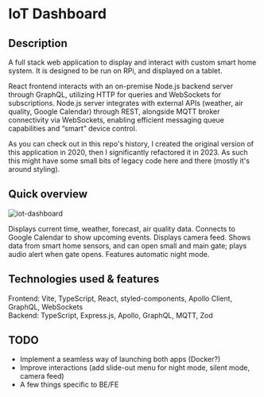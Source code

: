 # IoT Dashboard

## Description

A full stack web application to display and interact with custom smart home system. It is designed to be run on RPi, and displayed on a tablet.

React frontend interacts with an on-premise Node.js backend server through GraphQL, utilizing HTTP for queries and WebSockets for subscriptions. Node.js server integrates with external APIs (weather, air quality, Google Calendar) through REST, alongside MQTT broker connectivity via WebSockets, enabling efficient messaging queue capabilities and “smart” device control.

As you can check out in this repo's history, I created the original version of this application in 2020, then I significantly refactored it in 2023. As such this might have some small bits of legacy code here and there (mostly it's around styling).

## Quick overview

![iot-dashboard](https://github.com/szymonpulut/IoT-Dashboard/assets/1353480/6a3fdb7e-41e2-488f-8908-d2f401fb95cb)

Displays current time, weather, forecast, air quality data. Connects to Google Calendar to show upcoming events. Displays camera feed. Shows data from smart home sensors, and can open small and main gate; plays audio alert when gate opens. Features automatic night mode.

## Technologies used & features

Frontend: Vite, TypeScript, React, styled-components, Apollo Client, GraphQL, WebSockets<br />
Backend: TypeScript, Express.js, Apollo, GraphQL, MQTT, Zod

## TODO

- Implement a seamless way of launching both apps (Docker?)
- Improve interactions (add slide-out menu for night mode, silent mode, camera feed)
- A few things specific to BE/FE
